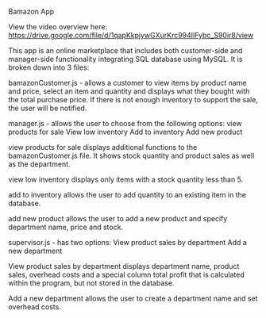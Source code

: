 Bamazon App 

View the video overview here: https://drive.google.com/file/d/1qapKkpjywGXurKrc994IlFybc_S90ir8/view

This app is an online marketplace that includes both customer-side and manager-side functionality integrating SQL database using MySQL. It is broken down into 3 files:

bamazonCustomer.js - allows a customer to view items by product name and price, select an item and quantity and displays what they bought with the total purchase price. If there is not enough inventory to support the sale, the user will be notified.

manager.js - allows the user to choose from the following options:
view products for sale
View low inventory
Add to inventory
Add new product

view products for sale displays additional functions to the bamazonCustomer.js file. It shows stock quantity and product sales as well as the department.

view low inventory displays only items with a stock quantity less than 5.

add to inventory allows the user to add quantity to an existing item in the database.

add new product allows the user to add a new product and specify department name, price and stock.

supervisor.js - has two options:
View product sales by department
Add a new department

View product sales by department displays department name, product sales, overhead costs and a special column total profit that is calculated within the program, but not stored in the database.

Add a new department allows the user to create a department name and set overhead costs.